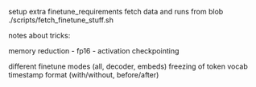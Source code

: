 
setup extra finetune_requirements
fetch data and runs from blob
    ./scripts/fetch_finetune_stuff.sh


notes about tricks:

memory reduction
    - fp16
    - activation checkpointing

different finetune modes (all, decoder, embeds)
freezing of token vocab
timestamp format (with/without, before/after)

